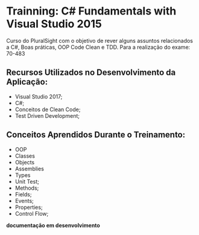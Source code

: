 # Trainning: C# Fundamentals with Visual Studio 2015

Curso do PluralSight com o objetivo de rever alguns assuntos relacionados a C#, Boas práticas, OOP Code Clean e TDD. Para a realização do exame: 70-483

## Recursos Utilizados no Desenvolvimento da Aplicação:

- Visual Studio 2017;
- C#;
- Conceitos de Clean Code;
- Test Driven Development;

## Conceitos Aprendidos Durante o Treinamento:

- OOP
- Classes 
- Objects
- Assemblies
- Types
- Unit Test;
- Methods;
- Fields;
- Events;
- Properties;
- Control Flow;


**documentação em desenvolvimento**
